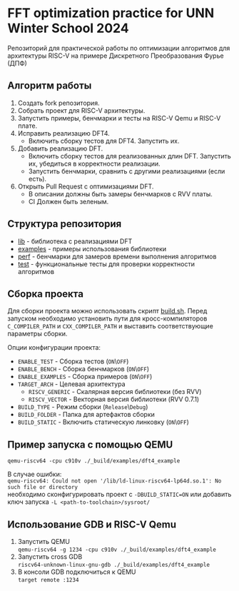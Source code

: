 # FFT optimization practice for UNN Winter School 2024

Репозиторий для практической работы по оптимизации алгоритмов для архитектуры RISC-V на примере Дискретного Преобразования Фурье (ДПФ)

## Алгоритм работы

1) Создать fork репозитория.
2) Собрать проект для RISC-V архитектуры.
3) Запустить примеры, бенчмарки и тесты на RISC-V Qemu и RISC-V плате.
4) Исправить реализацию DFT4.
    * Включить сборку тестов для DFT4. Запустить их.
5) Добавить реализацию DFT.
    * Включить сборку тестов для реализованных длин DFT. Запустить их, убедиться в корректности реализации.
    * Запустить бенчмарки, сравнить с другими реализациями (если есть).
6) Открыть Pull Request c оптимизациями DFT.
    * В описании должны быть замеры бенчмарков с RVV платы.
    * CI Должен быть зеленым.

## Структура репозитория

* [lib](lib) - библиотека с реализациями DFT
* [examples](examples) - примеры использования библиотеки
* [perf](perf) - бенчмарки для замеров времени выполнения алгоритмов
* [test](test) - функциональные тесты для проверки корректности алгоритмов

## Сборка проекта

Для сборки проекта можно использовать скрипт [build.sh](build.sh). Перед запуском необходимо установить пути для кросс-компиляторов `C_COMPILER_PATH` и `CXX_COMPILER_PATH` и выставить соответствующие параметры сборки.

Опции конфигурации проекта:
* `ENABLE_TEST` - Сборка тестов (`ON`\\`OFF`)
* `ENABLE_BENCH` -  Сборка бенчмарков (`ON`\\`OFF`)
* `ENABLE_EXAMPLES` - Сборка примеров (`ON`\\`OFF`)
* `TARGET_ARCH` - Целевая архитектура
    * `RISCV_GENERIC` - Скалярная версия библиотеки (без RVV)
    * `RISCV_VECTOR` - Векторная версия библиотеки (RVV 0.7.1)
* `BUILD_TYPE` - Режим сборки (`Release`\\`Debug`)
* `BUILD_FOLDER` - Папка для артефактов сборки
* `BUILD_STATIC` - Включить статическую линковку (`ON`\\`OFF`)

## Пример запуска с помощью QEMU

``
qemu-riscv64 -cpu c910v ./_build/examples/dft4_example
``

В случае ошибки:\
``
qemu-riscv64: Could not open '/lib/ld-linux-riscv64-lp64d.so.1': No such file or directory
``\
необходимо сконфигурировать проект с `-DBUILD_STATIC=ON` или добавить ключ запуска `-L <path-to-toolchain>/sysroot/`

## Использование GDB и RISC-V Qemu

1) Запустить QEMU \
``
qemu-riscv64 -g 1234 -cpu c910v ./_build/examples/dft4_example
``
2) Запустить cross GDB\
``
riscv64-unknown-linux-gnu-gdb ./_build/examples/dft4_example
``
3) В консоли GDB подключиться к QEMU \
``
target remote :1234
``
